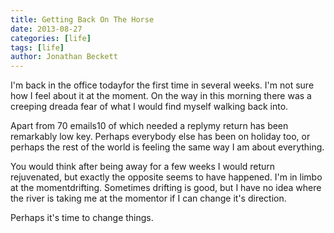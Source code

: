 ```yaml
---
title: Getting Back On The Horse
date: 2013-08-27
categories: [life]
tags: [life]
author: Jonathan Beckett
---
```


I'm back in the office todayfor the first time in several weeks. I'm not sure how I feel about it at the moment. On the way in this morning there was a creeping dreada fear of what I would find myself walking back into.

Apart from 70 emails10 of which needed a replymy return has been remarkably low key. Perhaps everybody else has been on holiday too, or perhaps the rest of the world is feeling the same way I am about everything.

You would think after being away for a few weeks I would return rejuvenated, but exactly the opposite seems to have happened. I'm in limbo at the momentdrifting. Sometimes drifting is good, but I have no idea where the river is taking me at the momentor if I can change it's direction.

Perhaps it's time to change things.